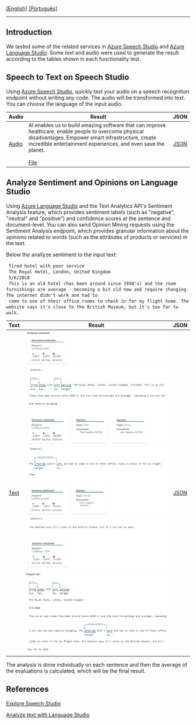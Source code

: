 [\[English\]](#Introduction) [\[Português\]](READMEP.md)
_______________________________________________________________________________________________________________________________________
## Introduction
We tested some of the related services in [Azure Speech Studio](https://speech.microsoft.com/) and [Azure Language Studio](https://language.cognitive.azure.com/). Some text and audio were used to generate the result according to the tables shown in each functionality test.

## Speech to Text on Speech Studio

Using [Azure Speech Studio](https://speech.microsoft.com/), quickly test your audio on a speech recognition endpoint without writing any code. The audio will be transformed into text. You can choose the language of the input audio.

| Audio                                      | Result                                 | JSON                                    |
|---------------------------------------------|-----------------------------------------------|-----------------------------------------------|
| [Audio](Input/WhatAICanDo.m4a) | AI enables us to build amazing software that can improve healthcare, enable people to overcome physical disadvantages. Empower smart infrastructure, create incredible entertainment experiences, and even save the planet.<br><br> [File](Output/WhatAICanDo.txt) | [JSON](Output/WhatAICanDo.json) |

## Analyze Sentiment and Opinions on Language Studio

Using [Azure Language Studio](https://language.cognitive.azure.com/) and the Text Analytics API's Sentiment Analysis feature, which provides sentiment labels (such as "negative", "neutral" and "positive") and confidence scores at the sentence and document-level. You can also send Opinion Mining requests using the Sentiment Analysis endpoint, which provides granular information about the opinions related to words (such as the attributes of products or services) in the text.

Below the anallyze sentiment to the input text:

```
 Tired hotel with poor service
 The Royal Hotel, London, United Kingdom
 5/6/2018
 This is an old hotel (has been around since 1950's) and the room furnishings are average - becoming a bit old now and require changing. The internet didn't work and had to 
 come to one of their office rooms to check in for my flight home. The website says it's close to the British Museum, but it's too far to walk.
```

| Text                                      | Result                                 | JSON                                    |
|---------------------------------------------|-----------------------------------------------|-----------------------------------------------|
| [Text](Input/Opinion1.txt) | ![Image](Output/ASOpinion1.jpg)<br>![Image](Output/Sentence1Opinion1.jpg)<br>![Image](Output/Sentence2Opinion1.jpg)<br>![Image](Output/Sentence3Opinion1.jpg)<br>![Image](Output/OriginalTextOpinion1.jpg)<br> | [JSON](Output/ResultOpinion1.json) |

The analysis is done individually on each sentence and then the average of the evaluations is calculated, which will be the final result.

## References

[Explore Speech Studio](https://microsoftlearning.github.io/mslearn-ai-fundamentals/Instructions/Labs/09-speech.html)

[Analyze text with Language Studio](https://microsoftlearning.github.io/mslearn-ai-fundamentals/Instructions/Labs/06-text-analysis.html)
